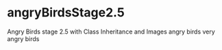 # angryBirdsStage2.5
Angry Birds stage 2.5 with Class Inheritance and Images
angry birds
very angry birds